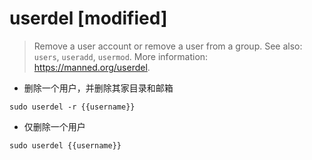 # userdel [modified]

> Remove a user account or remove a user from a group.
> See also: `users`, `useradd`, `usermod`.
> More information: <https://manned.org/userdel>.

- 删除一个用户，并删除其家目录和邮箱

`sudo userdel -r {{username}}`

- 仅删除一个用户

`sudo userdel {{username}}`
